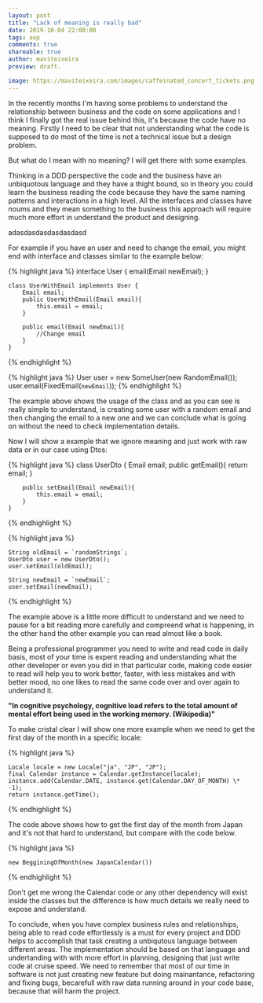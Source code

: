 ```yaml
---
layout: post
title: "Lack of meaning is really bad"
date: 2019-10-04 22:00:00
tags: oop
comments: true
shareable: true
author: maviteixeira
preview: draft.

image: https://maviteixeira.com/images/caffeinated_concert_tickets.png
---
```


In the recently months I'm having some problems to understand the relationship between business and the code on some applications and I think I finally got the real issue behind this, it's because the code have no meaning. Firstly I need to be clear that not understanding what the code is supposed to do most of the time is not a technical issue but a design problem.

But what do I mean with no meaning? I will get there with some examples.

Thinking in a DDD perspective the code and the business have an unbiquotous language and they have a thight bound, so in theory you could learn the business reading the code because they have the same naming patterns and interactions in a high level. All the interfaces and classes have noums and they mean something to the business this approach will require much more effort in understand the product and designing.

adasdasdasdasdasdasd

For example if you have an user and need to change the email, you might end with interface and classes similar to the example below:

{% highlight java %}
interface User {
email(Email newEmail);
}

    class UserWithEmail implements User {
        Email email;
        public UserWithEmail(Email email){
            this.email = email;
        }

        public email(Email newEmail){
            //Change email
        }
    }

{% endhighlight %}

{% highlight java %}
User user = new SomeUser(new RandomEmail());
user.email(FixedEmail(`newEmail`));
{% endhighlight %}

The example above shows the usage of the class and as you can see is really simple to understand, is creating some user with a random email and then changing the email to a new one and we can conclude what is going on without the need to check implementation details.

Now I will show a example that we ignore meaning and just work with raw data or in our case using Dtos:

{% highlight java %}
class UserDto {
Email email;
public getEmail(){
return email;
}

        public setEmail(Email newEmail){
            this.email = email;
        }
    }

{% endhighlight %}

{% highlight java %}

    String oldEmail = `randomStrings`;
    UserDto user = new UserDto();
    user.setEmail(oldEmail);

    String newEmail = `newEmail`;
    user.setEmail(newEmail);

{% endhighlight %}

The example above is a little more difficult to understand and we need to pause for a bit reading more carefully and compreend what is happening, in the other hand the other example you can read almost like a book.

Being a professional programmer you need to write and read code in daily basis, most of your time is expent reading and understanding what the other developer or even you did in that particular code, making code easier to read will help you to work better, faster, with less mistakes and with better mood, no one likes to read the same code over and over again to understand it.

**"In cognitive psychology, cognitive load refers to the total amount of mental effort being used in the working memory. (Wikipedia)"**

To make cristal clear I will show one more example when we need to get the first day of the month in a specific locale:

{% highlight java %}

    Locale locale = new Locale("ja", "JP", "JP");
    final Calendar instance = Calendar.getInstance(locale);
    instance.add(Calendar.DATE, instance.get(Calendar.DAY_OF_MONTH) \* -1);
    return instance.getTime();

{% endhighlight %}

The code above shows how to get the first day of the month from Japan and it's not that hard to understand, but compare with the code below.

{% highlight java %}

    new BegginingOfMonth(new JapanCalendar())

{% endhighlight %}

Don't get me wrong the Calendar code or any other dependency will exist inside the classes but the difference is how much details we really need to expose and understand.

To conclude, when you have complex business rules and relationships, being able to read code effortlessly is a must for every project and DDD helps to accomplish that task creating a unbiqutous language between different areas. The implementation should be based on that language and undertanding with with more effort in planning, designing that just write code at cruise speed.
We need to remember that most of our time in software is not just creating new feature but doing mainantance, refactoring and fixing bugs, becarefull with raw data running around in your code base, because that will harm the project.
